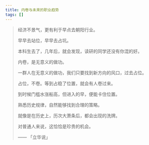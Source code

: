 ```yaml
---
title: 内卷与未来的职业趋势
tags: []
---
```


> 经济不景气，更有利于早点去朝阳行业。
> 
> 早早去站位，早早去占坑。
> 
> 本科生去了，几年后，就会发现，读研的同学还没有你混的好。
> 
> 内卷，是无意义的做功。
> 
> 一群人在无意义的做功，我们只要找到新方向的风口，过去占位。
> 
> 占位，不卷。等到占稳了位置，就会有人卷过来。
> 
> 到时候门槛水涨船高，但进入的早，便能卡住位置。
> 
> 熟悉历史规律，自然能够找到合理的策略。
> 
> 就像是在历史上，历次大萧条后，都会出现的洗牌。
> 
> 对普通人来说，这恰恰是珍贵的机会。
> 
> —— 「立华说」
